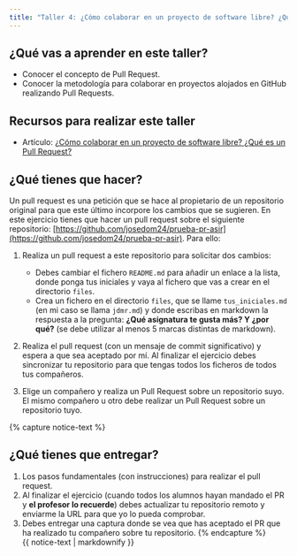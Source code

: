 ```yaml
---
title: "Taller 4: ¿Cómo colaborar en un proyecto de software libre? ¿Qué es un Pull Request (PR)?"
---
```

## ¿Qué vas a aprender en este taller?

* Conocer el concepto de Pull Request.
* Conocer la metodología para colaborar en proyectos alojados en GitHub realizando Pull Requests.

## Recursos para realizar este taller

* Artículo: [¿Cómo colaborar en un proyecto de software libre? ¿Qué es un Pull Request?](https://www.josedomingo.org/pledin/2022/09/que-es-pull-requests/)

## ¿Qué tienes que hacer?

Un pull request es una petición que se hace al propietario de un repositorio original para que este último incorpore los cambios que se sugieren.
En este ejercicio tienes que hacer un pull request sobre el siguiente repositorio: [https://github.com/josedom24/prueba-pr-asir](https://github.com/josedom24/prueba-pr-asir). Para ello:

1. Realiza un pull request a este repositorio para solicitar dos cambios:

    * Debes cambiar el fichero `README.md` para añadir un enlace a la lista, donde ponga tus iniciales y vaya al fichero que vas a crear en el directorio `files`.
    * Crea un  fichero en el directorio `files`, que se llame `tus_iniciales.md` (en mi caso se llama `jdmr.md`) y donde escribas en markdown la respuesta a la pregunta: **¿Qué asignatura te gusta más? Y ¿por qué?** (se debe utilizar al menos 5 marcas distintas de markdown).
2. Realiza el pull request (con un mensaje de commit significativo) y espera a que sea aceptado por mí. Al finalizar el ejercicio debes sincronizar tu repositorio para que tengas todos los ficheros de todos tus compañeros.
3. Elige un compañero y realiza un Pull Request sobre un repositorio suyo. El mismo compañero u otro debe realizar un Pull Request sobre un repositorio tuyo.


{% capture notice-text %}
## ¿Qué tienes que entregar?

1. Los pasos fundamentales (con instrucciones) para realizar el pull request.
2. Al finalizar el ejercicio (cuando todos los alumnos hayan mandado el PR y **el profesor lo recuerde**) debes actualizar tu repositorio remoto y enviarme la URL para que yo lo pueda comprobar.
3. Debes entregar una captura donde se vea que has aceptado el PR que ha realizado tu compañero sobre tu repositorio.
{% endcapture %}<div class="notice--info">{{ notice-text | markdownify }}</div>
 
